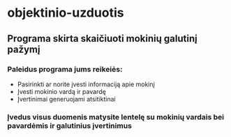 # objektinio-uzduotis

## Programa skirta skaičiuoti mokinių galutinį pažymį

### Paleidus programa jums reikeiės:<br>
- Pasirinkti ar norite įvesti informaciją apie mokinį
- Įvesti mokinio vardą ir pavardę
- Įvertinimai generuojami atsitiktinai

### Įvedus visus duomenis matysite lentelę su mokinių vardais bei pavardėmis ir galutinius įvertinimus 
